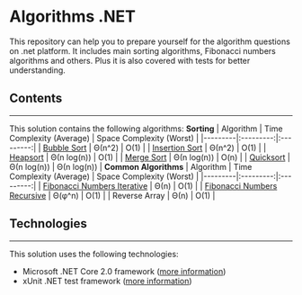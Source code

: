 # Algorithms .NET

This repository can help you to prepare yourself for the algorithm questions on .net platform. It includes main sorting algorithms, Fibonacci numbers algorithms and others. Plus it is also covered with tests for better understanding.

## Contents
---
This solution contains the following algorithms:
__Sorting__
| Algorithm | Time Complexity (Average) | Space Complexity (Worst) |
|---------|:---------:|:---------:|
| [Bubble Sort](https://en.wikipedia.org/wiki/Bubble_sort) | Θ(n^2) | O(1) |
| [Insertion Sort](https://en.wikipedia.org/wiki/Insertion_sort) | Θ(n^2) | O(1) |
| [Heapsort](https://en.wikipedia.org/wiki/Heapsort) | Θ(n log(n)) | O(1) |
| [Merge Sort](https://en.wikipedia.org/wiki/Merge_sort) | Θ(n log(n)) | O(n) |
| [Quicksort](https://en.wikipedia.org/wiki/Quicksort) | Θ(n log(n)) | Θ(n log(n)) |
__Common Algorithms__
| Algorithm | Time Complexity (Average) | Space Complexity (Worst) |
|---------|:---------:|:---------:|
| [Fibonacci Numbers Iterative](https://en.wikipedia.org/wiki/Fibonacci_number) | Θ(n) | O(1) |
| [Fibonacci Numbers Recursive](https://en.wikipedia.org/wiki/Fibonacci_number) | Θ(φ^n) | O(1) |
| Reverse Array | Θ(n) | O(1) |
## Technologies
---
This solution uses the following technologies:
- Microsoft .NET Core 2.0 framework ([more information](https://blogs.msdn.microsoft.com/dotnet/2017/08/14/announcing-net-core-2-0/))
- xUnit .NET test framework ([more information](https://xunit.github.io/))